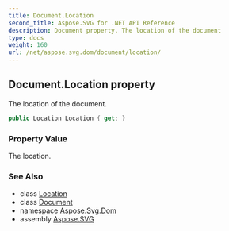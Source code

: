 ```yaml
---
title: Document.Location
second_title: Aspose.SVG for .NET API Reference
description: Document property. The location of the document
type: docs
weight: 160
url: /net/aspose.svg.dom/document/location/
---
```

## Document.Location property

The location of the document.

```csharp
public Location Location { get; }
```

### Property Value

The location.

### See Also

* class [Location](../../../aspose.svg.window/location/)
* class [Document](../)
* namespace [Aspose.Svg.Dom](../../../aspose.svg.dom/)
* assembly [Aspose.SVG](../../../)
